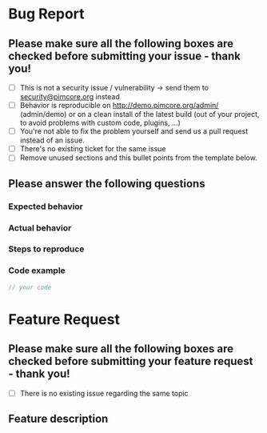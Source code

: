 
# Bug Report
## Please make sure all the following boxes are checked before submitting your issue - thank you!
- [ ] This is not a security issue / vulnerability -> send them to security@pimcore.org instead
- [ ] Behavior is reproducible on http://demo.pimcore.org/admin/ (admin/demo) 
or on a clean install of the latest build (out of your project, to avoid problems with custom code, plugins, ...) 
- [ ] You're not able to fix the problem yourself and send us a pull request instead of an issue. 
- [ ] There's no existing ticket for the same issue
- [ ] Remove unused sections and this bullet points from the template below. 

## Please answer the following questions 
  
### Expected behavior 
  
### Actual behavior  
  
### Steps to reproduce  
  
### Code example 
```php
// your code
```


# Feature Request 
## Please make sure all the following boxes are checked before submitting your feature request - thank you!
- [ ] There is no existing issue regarding the same topic

## Feature description 
  
  
